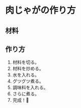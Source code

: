 # 肉じゃがの作り方


## 材料


## 作り方
1. 材料を切る。
1. 材料を炒める。
1. 水を入れる。
1. グツグツ煮る。
1. 調味料を入れる。
1. さらに煮る。
1. 完成！:crown:
